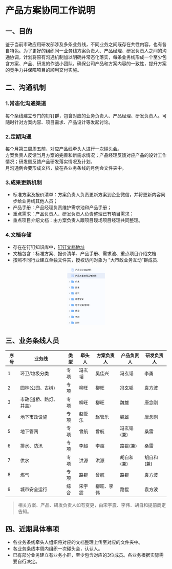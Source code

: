 
# 产品方案协同工作说明
## 一、目的
鉴于当前市政应用研发部涉及多条业务线，不同业务之间既存在共性内容，也有各自特色。为了更好的组织同一业务线方案负责人、产品经理、研发负责人之间的沟通协调，计划将原有沟通机制加以明确并常态化落实，每条业务线形成一个至少包含方案、产品、研发的作战小团队，确保公司产品和方案内容的一致性，提升方案的竞争力并保障项目的顺利交付实施。
## 二、沟通机制
### 1.常态化沟通渠道
每个条线建立专门的钉钉群，包含对应的业务负责人、产品经理、研发负责人。可随时针对方案内容、项目需求、产品设计等发起讨论。
### 2.定期沟通
每个月第三周周五前，对应产品线牵头人进行一次碰头会。  
方案负责人反馈当月方案的完善和新需求情况；产品经理反馈对应产品的设计工作情况；研发侧反馈产品研发落实情况及计划。  
月沟通例会要形成文档，放在各业务条线的月例会文件夹中。
### 3.成果更新机制
- 标准方案及报价清单：方案负责人负责更新方案到企业微信，并将更新内容同步给业务线其他人员；
- 产品手册：产品经理负责维护需求池和产品手册；
- 重点需求：产品负责人、研发负责人负责整理已有项目需求；
- 重点项目介绍文档：由方案负责人跟项目现场项目经理共同整理。
### 4.文档存储
- 存在在钉钉知识库中，[钉钉文档地址](https://alidocs.dingtalk.com/i/team/9JOGOby7qgk9am4Q)
- 文档包含：标准方案、报价清单、产品手册、需求池、重点项目介绍文档.
- 按照不同行业建立单独文件夹，授权访问对象为 “大市政业务互动”群成员.

<center>
<img src="../res/pic/2022-09-29-22-09-53.png" height="180">
</center>


## 三、业务条线人员
|序号|业务线|类型|牵头人|方案负责人|产品负责人|研发负责人|
|----|----|-----|----|----|----|----|
|1|环卫/垃圾分类|专项|冯玄韬|吴佳兴|冯玄韬|李勇|
|2|园林(公园、古树)|专项|柳旺|柳旺|冯玄韬|袁方波|
|3|市政(道桥、路灯、井盖)|专项|柳旺|柳旺|魏雄|唐念刚|
|4|地下市政设施|专项|赵管乐|赵管乐|魏雄|唐念刚|
|5|地下管网|专项|曾航|曾航|冯玄韬(兼)|桑雷|
|6|排水、防汛|专项|李超|李超|路锟(兼)|桑雷|
|7|供水|专项|洪源|洪源|胡自和(兼)|胡自和(兼)|
|8|燃气|专项|路锟|曾航|路锟|袁方波|
|9|城市安全运行|综合|宋宇震|柳旺、李伟|路锟|袁方波|

> 相关方案、产品、研发负责人如有变更，由宋宇震、李伟、胡自和提前商定告知。

## 四、近期具体事项
- 各业务条线牵头人组织将对应的文档整理上传至对应的文件夹中。
- 各业务条线本周内组织一次碰头会，认认人。
- 已有部分业务建立有业务小群，至少包含对应的3位成员。各业务根据实际需要自行决定。
